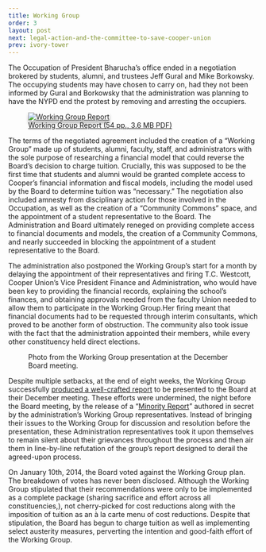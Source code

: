 ```yaml
---
title: Working Group
order: 3
layout: post
next: legal-action-and-the-committee-to-save-cooper-union
prev: ivory-tower
---
```


The Occupation of President Bharucha’s office ended in a negotiation brokered by students, alumni, and trustees Jeff Gural and Mike Borkowsky. The occupying students may have chosen to carry on, had they not been informed by Gural and Borkowsky that the administration was planning to have the NYPD end the protest by removing and arresting the occupiers.

<figure class="pull-right">
	<a href="http://cooper.edu/sites/default/files/uploads/assets/site/files/2013/WrkingGrpRpt_1212.pdf">
		<img src="{{site.baseurl}}/img/workinggroup-report.jpg" alt="Working Group Report" style="box-shadow:0 5px 5px rgba(0,0,0,.25)">
		<figcaption>Working Group Report (54 pp., 3.6 MB PDF)</figcaption>
	</a>
</figure>

The terms of the negotiated agreement included the creation of a “Working Group” made up of students, alumni, faculty, staff, and administrators with the sole purpose of researching a financial model that could reverse the Board’s decision to charge tuition. Crucially, this was supposed to be the first time that students and alumni would be granted complete access to Cooper’s  financial information and fiscal models, including the model used by the Board to determine tuition was “necessary.” The negotiation also included amnesty from disciplinary action for those involved in the Occupation, as well as the creation of a “Community Commons” space, and the appointment of a student representative to the Board. The Administration and Board ultimately reneged on providing complete access to financial documents and models, the creation of a Community Commons, and nearly succeeded in blocking the appointment of a student representative to the Board.

The administration also postponed the Working Group’s start for a month by delaying the appointment of their representatives and firing T.C. Westcott, Cooper Union’s Vice President Finance and Administration, who would have been key to providing the financial records, explaining the school’s finances, and obtaining approvals needed from the faculty Union needed to allow them to participate in the Working Group.Her firing meant that financial documents had to be requested through interim consultants, which proved to be another form of obstruction. The community also took issue with the fact that the administration appointed their members, while every other constituency held direct elections.

<figure class="pull-left">
	<img src="{{site.baseurl}}/img/december-board-meeting.jpg" alt="">
	<figcaption>Photo from the Working Group presentation at the December Board meeting.</figcaption>
</figure>

Despite multiple setbacks, at the end of eight weeks, the Working Group successfully <a href="http://cooper.edu/sites/default/files/uploads/assets/site/files/2013/WrkingGrpRpt_1212.pdf">produced a well-crafted report</a> to be presented to the Board at their December meeting. These efforts were undermined, the night before the Board meeting, by the release of a “<a href="https://www.documentcloud.org/documents/961697-cooper-union-working-group-minority-report-final.html">Minority Report</a>” authored in secret by the administration’s Working Group representatives. Instead of bringing their issues to the Working Group for discussion and resolution before the presentation, these Administration representatives took it upon themselves to remain silent about their grievances throughout the process and then air them in line-by-line refutation of the group’s report designed to derail the agreed-upon process.

On January 10th, 2014, the Board voted against the Working Group plan. The breakdown of votes has never been disclosed. Although the Working Group stipulated that their recommendations were only to be implemented as a complete package (sharing sacrifice and effort across all constituencies,), not cherry-picked for cost reductions along with the imposition of tuition as an à la carte menu of cost reductions. Despite that stipulation, the Board has begun to charge tuition as well as implementing select austerity measures, perverting the intention and good-faith effort of the Working Group.

